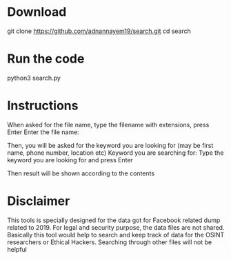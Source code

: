 # Download
git clone https://github.com/adnannayem19/search.git
cd search

# Run the code
python3 search.py

# Instructions
When asked for the file name, type the filename with extensions, press Enter
Enter the file name: 

Then, you will be asked for the keyword you are looking for (may be first name, phone number, location etc) 
Keyword you are searching for: 
Type the keyword you are looking for and press Enter

Then result will be shown according to the contents

# Disclaimer
This tools is specially designed for the data got for Facebook related dump related  to 2019.
For legal and security purpose, the data files are not shared.
Basically this tool would help to search and keep track of data for the OSINT researchers or Ethical Hackers.
Searching through other files will not be helpful



